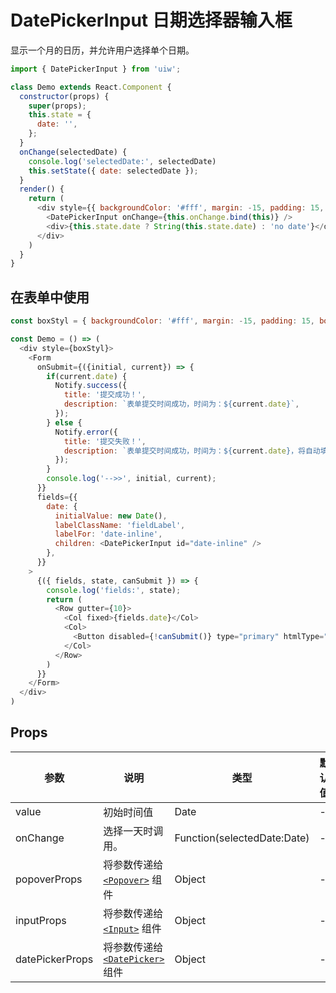 DatePickerInput 日期选择器输入框
===

显示一个月的日历，并允许用户选择单个日期。

```jsx
import { DatePickerInput } from 'uiw';
```

<!--DemoStart--> 
```js
class Demo extends React.Component {
  constructor(props) {
    super(props);
    this.state = {
      date: '',
    };
  }
  onChange(selectedDate) {
    console.log('selectedDate:', selectedDate)
    this.setState({ date: selectedDate });
  }
  render() {
    return (
      <div style={{ backgroundColor: '#fff', margin: -15, padding: 15, borderRadius: '5px 5px 0 0' }}>
        <DatePickerInput onChange={this.onChange.bind(this)} />
        <div>{this.state.date ? String(this.state.date) : 'no date'}</div>
      </div>
    )
  }
}
```
<!--End-->


## 在表单中使用

<!--DemoStart--> 
```js
const boxStyl = { backgroundColor: '#fff', margin: -15, padding: 15, borderRadius: '5px 5px 0 0' };

const Demo = () => (
  <div style={boxStyl}>
    <Form
      onSubmit={({initial, current}) => {
        if(current.date) {
          Notify.success({
            title: '提交成功！',
            description: `表单提交时间成功，时间为：${current.date}`,
          });
        } else {
          Notify.error({
            title: '提交失败！',
            description: `表单提交时间成功，时间为：${current.date}，将自动填充初始化值！`,
          });
        }
        console.log('-->>', initial, current);
      }}
      fields={{
        date: {
          initialValue: new Date(),
          labelClassName: 'fieldLabel',
          labelFor: 'date-inline',
          children: <DatePickerInput id="date-inline" />
        },
      }}
    >
      {({ fields, state, canSubmit }) => {
        console.log('fields:', state);
        return (
          <Row gutter={10}>
            <Col fixed>{fields.date}</Col>
            <Col>
              <Button disabled={!canSubmit()} type="primary" htmlType="submit">提交</Button>
            </Col>
          </Row>
        )
      }}
    </Form>
  </div>
)
```
<!--End-->

## Props

| 参数 | 说明 | 类型 | 默认值 |
|--------- |-------- |--------- |-------- |
| value | 初始时间值 | Date | - |
| onChange | 选择一天时调用。 | Function(selectedDate:Date) | - |
| popoverProps | 将参数传递给 [`<Popover>`](#/components/popover) 组件 | Object | - |
| inputProps | 将参数传递给 [`<Input>`](#/components/input) 组件 | Object | - |
| datePickerProps | 将参数传递给 [`<DatePicker>`](#/components/date-picker) 组件 | Object | - |